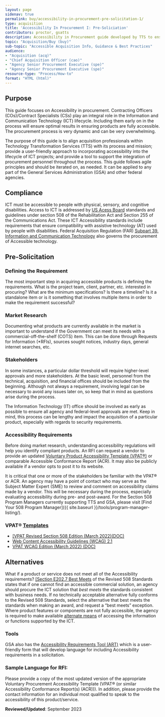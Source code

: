 ```yaml
---
layout: page
sidenav: true
permalink: buy/accessibility-in-procurement-pre-solicitation-1/
type: acquisition
title: 'Accessibility In Procurement I: Pre-Soliciation'
contributors: proctor, gsatts
description: Accessibility in Procurement guide developed by TTS to ensure accessibility considerations are taken into account when purchasing ICT; including pre-soliciation activities. 
topic: "Acquisition/Buy (buy)"
sub-topic: "Accessible Acquisition Info, Guidance & Best Practices"
audience:
- "Acquisition (acq)"
- "Chief Acquisition Officer (cao)"
- "Agency Senior Procurement Executive (spe)"
- "Agency Senior Procurement Executive (spe)"
resource-type: "Process/How-to"
format: "HTML (html)"
---
```


## Purpose
This guide focuses on Accessibility in procurement. Contracting Officers (COs)/Contract Specialists (CSs) play an integral role in the Information and Communication Technology (ICT) lifecycle. Including them early on in the process will ensure optimal results in ensuring products are fully accessible. The procurement process is very dynamic and can be very overwhelming. 

The purpose of this guide is to align acquisition professionals within Technology Transformation Services (TTS) with its process and mission; provide a user-friendly approach to incorporating accessibility into the lifecycle of ICT projects; and provide a tool to support the integration of procurement personnel throughout the process. This guide follows agile principles and should be iterated on, as needed. It can be applied to any part of the General Services Administration (GSA) and other federal agencies.

## Compliance
ICT must be accessible to people with physical, sensory, and cognitive disabilities. Access to ICT is addressed by <a href="https://www.access-board.gov/ict.html" target="_blank" class="usa-link--external">US Acess Board</a> standards and guidelines under section 508 of the Rehabilitation Act and Section 255 of the Communications Act. These ICT Accessibility standards include requirements that ensure compatibility with assistive technology (AT) used by people with disabilities. Federal Acquisition Regulation (FAR) <a href="https://www.acquisition.gov/far/subpart-39.2" target="_blank" class="usa-link--external">Subpart 39. Information and Communication Technology</a> also governs the procurement of Accessible technology.

## Pre-Solicitation
### Defining the Requirement
The most important step in acquiring accessible products is defining the requirements. What is the project team, client, partner, etc. interested in procuring? What are the minimum specifications? Is there a timeline? Is it a standalone item or is it something that involves multiple items in order to make the requirement successful?

### Market Research
Documenting what products are currently available in the market is important to understand if the Government can meet its needs with a commercial-off-the-shelf (COTS) item. This can be done through Requests for Information (*RFIs), sources sought notices, industry days, general internet searches, etc.

### Stakeholders
In some instances, a particular dollar threshold will require higher-level approvals and more stakeholders. At the basic level, personnel from the technical, acquisition, and financial offices should be included from the beginning. Although not always a requirement, involving legal can be necessary to avoid any issues later on, so keep that in mind as questions arise during the process.

The Information Technology (IT) office should be involved as early as possible to ensure all agency and federal-level approvals are met. Keep in mind, this process can be lengthy and impact the acquisition of a particular product, especially with regards to security requirements.

### Accessibility Requirements
Before doing market research, understanding accessibility regulations will help you identify compliant products. An RFI can request a vendor to provide an updated <a href="https://www.itic.org/policy/accessibility/vpat" target="_blank" class="usa-link--external">Voluntary Product Accessibility Template (VPAT®)</a> or comparable Accessible Conformance Report (ACR). It may also be publicly available if a vendor opts to post it to its website.

It is critical that one or more of the stakeholders be familiar with the VPAT® or ACR. An agency may have a point of contact who may serve as the Subject Matter Expert (SME) to review and comment on accessibility claims made by a vendor. This will be necessary during
the process, especially evaluating accessibility during pre- and post-award. For the Section 508 Program Managers currently supporting TTS and GSA, please visit [Find Your 508 Program Manager]({{ site.baseurl }}/tools/program-manager-listing/). 

### VPAT® <a href="https://www.itic.org/policy/accessibility/vpat" target="_blank" class="usa-link--external">Templates</a>
* <a href="https://www.itic.org/dotAsset/353efda0-598d-4593-aa53-f4f1f0f61d82.doc" target="_blank" class="usa-link--external">[VPAT Revised Section 508 Edition (March 2022)(DOC)</a>
* <a href="https://www.w3.org/TR/WCAG21/" target="_blank" class="usa-link--external">Web Content Accessibility Guidelines (WCAG) 2.1</a>
* <a href="https://www.itic.org/dotAsset/7edcd54d-c6a6-4649-8375-4a0f0c68eff2.doc" target="_blank" class="usa-link--external">VPAT WCAG Edition (March 2022) (DOC)</a>

## Alternatives
What if a product or service does not meet all of the Accessibility requirements? <a href="https://www.access-board.gov/guidelines-and-standards/communications-and-it/about-the-ict-refresh/final-rule/text-of-the-standards-and-guidelines#E202-general-exceptions" target="_blank" class="usa-link--external">[Section E202.7 Best Meets</a> of the Revised 508 Standards states that if one cannot find an accessible commercial solution, an agency should procure the ICT solution that *best meets* the standards consistent with business needs. If no technically acceptable alternative fully conforms to the Revised 508 Standards, select the alternative that best meets the standards when making an award, and request a “best meets” exception. Where product features or components are not fully accessible, the agency is required to make available <a href="https://www.access-board.gov/ict/#E202.6.3" target="_blank" class="usa-link--external">alternate means</a> of accessing the information or functions supported by the ICT. 

### Tools
GSA also has the [Accessibility Requirements Tool (ART)]({{site.baseurl}}/buy/accessibility-requirements-tool/) which is a user-friendly form that will develop language for including Accessibility requirements in a solicitation.

### Sample Language for RFI:
Please provide a copy of the most updated version of the appropriate Voluntary Procurement Accessibility Template (VPAT® (or similar Accessibility Conformance Report(s) (ACR))). In addition, please provide the contact information for an individual most qualified to speak to the accessibility of this product/service.

**Reviewed/Updated**:  September 2023

